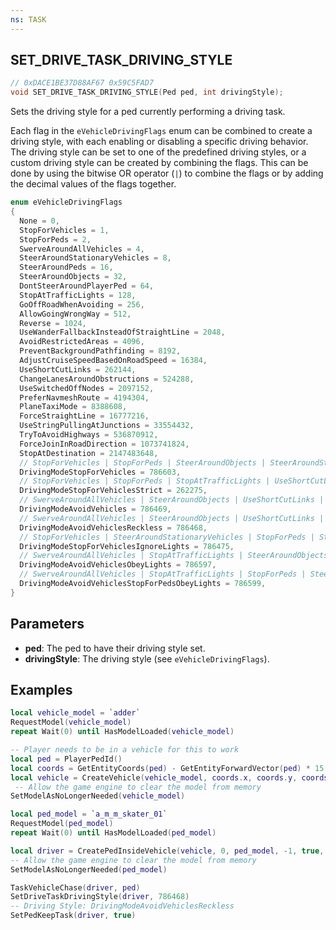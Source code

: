 ```yaml
---
ns: TASK
---
```

## SET_DRIVE_TASK_DRIVING_STYLE

```c
// 0xDACE1BE37D88AF67 0x59C5FAD7
void SET_DRIVE_TASK_DRIVING_STYLE(Ped ped, int drivingStyle);
```

Sets the driving style for a ped currently performing a driving task.

Each flag in the `eVehicleDrivingFlags` enum can be combined to create a driving style, with each enabling or disabling a specific driving behavior. The driving style can be set to one of the predefined driving styles, or a custom driving style can be created by combining the flags. This can be done by using the bitwise OR operator (`|`) to combine the flags or by adding the decimal values of the flags together.

```c
enum eVehicleDrivingFlags
{
  None = 0,
  StopForVehicles = 1,
  StopForPeds = 2,
  SwerveAroundAllVehicles = 4,
  SteerAroundStationaryVehicles = 8,
  SteerAroundPeds = 16,
  SteerAroundObjects = 32,
  DontSteerAroundPlayerPed = 64,
  StopAtTrafficLights = 128,
  GoOffRoadWhenAvoiding = 256,
  AllowGoingWrongWay = 512,
  Reverse = 1024,
  UseWanderFallbackInsteadOfStraightLine = 2048,
  AvoidRestrictedAreas = 4096,
  PreventBackgroundPathfinding = 8192,
  AdjustCruiseSpeedBasedOnRoadSpeed = 16384,
  UseShortCutLinks = 262144,
  ChangeLanesAroundObstructions = 524288,
  UseSwitchedOffNodes = 2097152,
  PreferNavmeshRoute = 4194304,
  PlaneTaxiMode = 8388608,
  ForceStraightLine = 16777216,
  UseStringPullingAtJunctions = 33554432,
  TryToAvoidHighways = 536870912,
  ForceJoinInRoadDirection = 1073741824,
  StopAtDestination = 2147483648,
  // StopForVehicles | StopForPeds | SteerAroundObjects | SteerAroundStationaryVehicles | StopAtTrafficLights | UseShortCutLinks | ChangeLanesAroundObstructions
  DrivingModeStopForVehicles = 786603,
  // StopForVehicles | StopForPeds | StopAtTrafficLights | UseShortCutLinks
  DrivingModeStopForVehiclesStrict = 262275,
  // SwerveAroundAllVehicles | SteerAroundObjects | UseShortCutLinks | ChangeLanesAroundObstructions | StopForVehicles
  DrivingModeAvoidVehicles = 786469,
  // SwerveAroundAllVehicles | SteerAroundObjects | UseShortCutLinks | ChangeLanesAroundObstructions
  DrivingModeAvoidVehiclesReckless = 786468,
  // StopForVehicles | SteerAroundStationaryVehicles | StopForPeds | SteerAroundObjects | UseShortCutLinks | ChangeLanesAroundObstructions
  DrivingModeStopForVehiclesIgnoreLights = 786475,
  // SwerveAroundAllVehicles | StopAtTrafficLights | SteerAroundObjects | UseShortCutLinks | ChangeLanesAroundObstructions | StopForVehicles
  DrivingModeAvoidVehiclesObeyLights = 786597,
  // SwerveAroundAllVehicles | StopAtTrafficLights | StopForPeds | SteerAroundObjects | UseShortCutLinks | ChangeLanesAroundObstructions | StopForVehicles
  DrivingModeAvoidVehiclesStopForPedsObeyLights = 786599,
}
```

## Parameters
* **ped**: The ped to have their driving style set.
* **drivingStyle**: The driving style (see `eVehicleDrivingFlags`).

## Examples

```lua
local vehicle_model = `adder`
RequestModel(vehicle_model)
repeat Wait(0) until HasModelLoaded(vehicle_model)

-- Player needs to be in a vehicle for this to work
local ped = PlayerPedId()
local coords = GetEntityCoords(ped) - GetEntityForwardVector(ped) * 15.0
local vehicle = CreateVehicle(vehicle_model, coords.x, coords.y, coords.z, GetEntityHeading(ped), true, false)
 -- Allow the game engine to clear the model from memory
SetModelAsNoLongerNeeded(vehicle_model)

local ped_model = `a_m_m_skater_01`
RequestModel(ped_model)
repeat Wait(0) until HasModelLoaded(ped_model)

local driver = CreatePedInsideVehicle(vehicle, 0, ped_model, -1, true, false)
-- Allow the game engine to clear the model from memory
SetModelAsNoLongerNeeded(ped_model)

TaskVehicleChase(driver, ped)
SetDriveTaskDrivingStyle(driver, 786468)
-- Driving Style: DrivingModeAvoidVehiclesReckless
SetPedKeepTask(driver, true)
```
